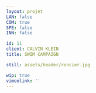 ```yaml
---
layout: projet
LAN: false
COM: true
SPE: false
INN: false

id: 11
client: CALVIN KLEIN
title: SWIM CAMPAIGN

still: assets/header/roncier.jpg

wip: true
vimeolink: ''
---
```


